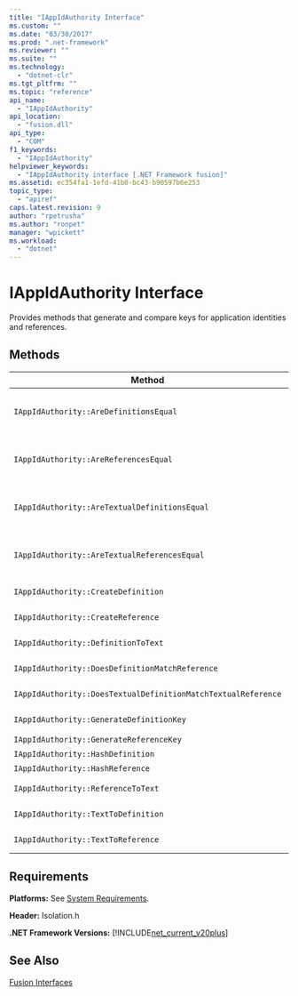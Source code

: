 ```yaml
---
title: "IAppIdAuthority Interface"
ms.custom: ""
ms.date: "03/30/2017"
ms.prod: ".net-framework"
ms.reviewer: ""
ms.suite: ""
ms.technology: 
  - "dotnet-clr"
ms.tgt_pltfrm: ""
ms.topic: "reference"
api_name: 
  - "IAppIdAuthority"
api_location: 
  - "fusion.dll"
api_type: 
  - "COM"
f1_keywords: 
  - "IAppIdAuthority"
helpviewer_keywords: 
  - "IAppIdAuthority interface [.NET Framework fusion]"
ms.assetid: ec354fa1-1efd-41b0-bc43-b90597b6e253
topic_type: 
  - "apiref"
caps.latest.revision: 9
author: "rpetrusha"
ms.author: "ronpet"
manager: "wpickett"
ms.workload: 
  - "dotnet"
---
```

# IAppIdAuthority Interface
Provides methods that generate and compare keys for application identities and references.  
  
## Methods  
  
|Method|Description|  
|------------|-----------------|  
|`IAppIdAuthority::AreDefinitionsEqual`|Gets a value that indicates whether the two specified [IDefinitionAppId](../../../../docs/framework/unmanaged-api/fusion/idefinitionappid-interface.md) instances are equal. You can pass the flag value IAPPIDAUTHORITY_ARE_DEFINITIONS_EQUAL_FLAG_IGNORE_VERSION to ignore their respective version information.|  
|`IAppIdAuthority::AreReferencesEqual`|Gets a value that indicates whether the two specified [IReferenceAppId](../../../../docs/framework/unmanaged-api/fusion/ireferenceappid-interface.md) instances are equal. You can pass the flag value IAPPIDAUTHORITY_ARE_REFERENCES_EQUAL_FLAG_IGNORE_VERSION to ignore their respective version information.|  
|`IAppIdAuthority::AreTextualDefinitionsEqual`|Gets a value that indicates whether the two specified string definitions are equal. You can pass the flag value IAPPIDAUTHORITY_ARE_DEFINITIONS_EQUAL_FLAG_IGNORE_VERSION to ignore their respective version information.|  
|`IAppIdAuthority::AreTextualReferencesEqual`|Gets a value that indicates whether the two specified string references are equal. You can pass the flag value IAPPIDAUTHORITY_ARE_REFERENCES_EQUAL_FLAG_IGNORE_VERSION to ignore their respective version information.|  
|`IAppIdAuthority::CreateDefinition`|Gets an interface pointer to a newly generated `IDefinitionAppId` instance that represents the assembly in the current scope.|  
|`IAppIdAuthority::CreateReference`|Gets an interface pointer to a newly created `IReferenceAppId` that represents the assembly in the current scope.|  
|`IAppIdAuthority::DefinitionToText`|Gets a string version of the specified `IDefinitionAppId`, using the specified flag values.|  
|`IAppIdAuthority::DoesDefinitionMatchReference`|Gets a value that indicates whether the specified `IDefinitionAppId` and `IReferenceAppId` represent the same assembly.|  
|`IAppIdAuthority::DoesTextualDefinitionMatchTextualReference`|Gets a value that indicates whether the specified definition string and reference string represent the same assembly.|  
|`IAppIdAuthority::GenerateDefinitionKey`|Gets a string key that represents the specified `IDefinitionAppId` instance.|  
|`IAppIdAuthority::GenerateReferenceKey`|Gets a string key that represents the specified `IReferenceAppId` instance.|  
|`IAppIdAuthority::HashDefinition`|Gets a hash key for the specified `IDefinitionAppId` instance.|  
|`IAppIdAuthority::HashReference`|Gets a hash key for the specified `IReferenceAppId` instance.|  
|`IAppIdAuthority::ReferenceToText`|Gets a string version of the specified `IReferenceAppId`, using the specified flag values.|  
|`IAppIdAuthority::TextToDefinition`|Gets an interface pointer to an `IDefinitionAppId` instance that represents the assembly referenced by the specified string key.|  
|`IAppIdAuthority::TextToReference`|Gets an interface pointer to an `IReferenceAppId` instance that represents the assembly referenced by the specified string key.|  
  
## Requirements  
 **Platforms:** See [System Requirements](../../../../docs/framework/get-started/system-requirements.md).  
  
 **Header:** Isolation.h  
  
 **.NET Framework Versions:** [!INCLUDE[net_current_v20plus](../../../../includes/net-current-v20plus-md.md)]  
  
## See Also  
 [Fusion Interfaces](../../../../docs/framework/unmanaged-api/fusion/fusion-interfaces.md)
